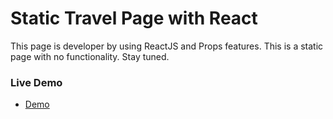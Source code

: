 # Static Travel Page with React
This page is developer by using ReactJS and Props features. This is a static page with no functionality. Stay tuned. 

### Live Demo
 * [Demo](https://travelblogwithreact.netlify.app/)
